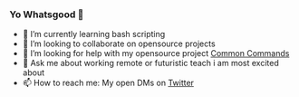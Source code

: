 ### Yo Whatsgood 👋

- 🌱 I’m currently learning bash scripting
- 👯 I’m looking to collaborate on opensource projects
- 🤔 I’m looking for help with my opensource project [Common Commands](https://github.com/youngclaude/Common-Commands)
- 💬 Ask me about working remote or futuristic teach i am most excited about
- 📫 How to reach me: My open DMs on [Twitter](https://twitter.com/youngclaude_)

<!--
**youngclaude/youngclaude** is a ✨ _special_ ✨ repository because its `README.md` (this file) appears on your GitHub profile.

Here are some ideas to get you started:

- 🔭 I’m currently working on ...
- 🌱 I’m currently learning ...
- 👯 I’m looking to collaborate on ...
- 🤔 I’m looking for help with ...
- 💬 Ask me about ...
- 📫 How to reach me: ...
- 😄 Pronouns: ...
- ⚡ Fun fact: ...
-->
